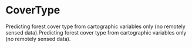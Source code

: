 # CoverType
Predicting forest cover type from cartographic variables only (no remotely sensed data).Predicting forest cover type from cartographic variables only (no remotely sensed data).

